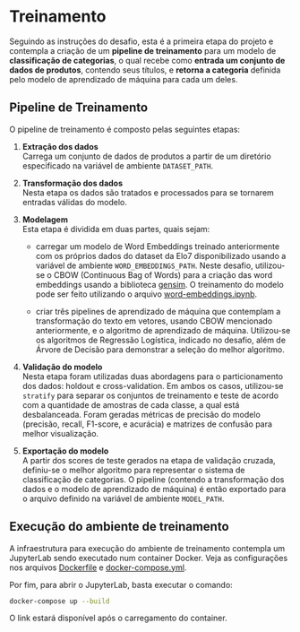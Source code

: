 # Treinamento

Seguindo as instruções do desafio, esta é a primeira etapa do projeto e contempla a criação de um **pipeline de treinamento** para um modelo de **classificação de categorias**, o qual recebe como **entrada um conjunto de dados de produtos**, contendo seus títulos, e **retorna a categoria** definida pelo modelo de aprendizado de máquina para cada um deles.

## Pipeline de Treinamento

O pipeline de treinamento é composto pelas seguintes etapas:

1. **Extração dos dados** <br>
   Carrega um conjunto de dados de produtos a partir de um diretório especificado na variável de ambiente `DATASET_PATH`.

2. **Transformação dos dados** <br>
   Nesta etapa os dados são tratados e processados para se tornarem entradas válidas do modelo.

3. **Modelagem** <br>
   Esta etapa é dividida em duas partes, quais sejam:
   
   - carregar um modelo de Word Embeddings treinado anteriormente com os próprios dados do dataset da Elo7 disponibilizado usando a variável de ambiente `WORD_EMBEDDINGS_PATH`. Neste desafio, utilizou-se o CBOW (Continuous Bag of Words) para a criação das word embeddings usando a biblioteca [gensim][1]. O treinamento do modelo pode ser feito utilizando o arquivo [word-embeddings.ipynb][2].
   
   - criar três pipelines de aprendizado de máquina que contemplam a transformação do texto em vetores, usando CBOW mencionado anteriormente, e o algoritmo de aprendizado de máquina. Utilizou-se os algoritmos de Regressão Logística, indicado no desafio, além de Árvore de Decisão para demonstrar a seleção do melhor algoritmo.

4. **Validação do modelo** <br>
    Nesta etapa foram utilizadas duas abordagens para o particionamento dos dados: holdout e cross-validation. Em ambos os casos, utilizou-se `stratify` para separar os conjuntos de treinamento e teste de acordo com a quantidade de amostras de cada classe, a qual está desbalanceada. Foram geradas métricas de precisão do modelo (precisão, recall, F1-score, e acurácia) e matrizes de confusão para melhor visualização.

5. **Exportação do modelo** <br>
   A partir dos scores de teste gerados na etapa de validação cruzada, definiu-se o melhor algoritmo para representar o sistema de classificação de categorias. O pipeline (contendo a transformação dos dados e o modelo de aprendizado de máquina) é então exportado para o arquivo definido na variável de ambiente `MODEL_PATH`.

## Execução do ambiente de treinamento

A infraestrutura para execução do ambiente de treinamento contempla um JupyterLab sendo executado num container Docker. Veja as configurações nos arquivos [Dockerfile][3] e [docker-compose.yml][4].

Por fim, para abrir o JupyterLab, basta executar o comando:

```bash
docker-compose up --build
```

O link estará disponível após o carregamento do container.

[1]: https://pypi.org/project/gensim/
[2]: ./word-embeddings.ipynb
[3]: ./Dockerfile
[4]: ./docker-compose.yml